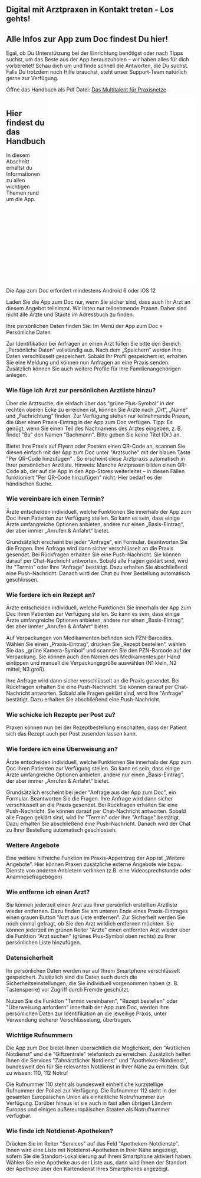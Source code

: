 ## Digital mit Arztpraxen in Kontakt treten - Los gehts!
## Alle Infos zur App zum Doc findest Du hier!

Egal, ob Du Unterstützung bei der Einrichtung benötigst oder nach Tipps suchst, um das Beste aus der App herauszuholen – wir haben alles für dich vorbereitet!
Schau dich um und finde schnell die Antworten, die Du suchst. Falls Du trotzdem noch Hilfe brauchst, steht unser Support-Team natürlich gerne zur Verfügung.


Öffne das Handbuch als Pdf Datei: [Das Multitalent für Praxisnetze](../../Dokumente/Patienten/handbuch_azd_patient.pdf)

<div style="display: flex;">
  <div style="flex: 1; padding-right: 10px;">
    <!-- Textbereich -->
    <h2>Hier findest du das Handbuch</h2>
    <p>In diesem Abschnitt erhältst du Informationen zu allen wichtigen Themen rund um die App.</p>
  </div>
  <div style="flex: 1;">
    <!-- PDF-Bereich -->
    <embed src="../../Dokumente/Patienten/handbuch_azd_patient.pdf" width="400" height="500" type="application/pdf">
  </div>
</div>


Die App zum Doc erfordert mindestens Android 6 oder iOS 12

Laden Sie die App zum Doc nur, wenn Sie sicher sind, dass auch Ihr Arzt an diesem Angebot teilnimmt. Wir listen nur teilnehmende Praxen. Daher sind nicht alle Ärzte und Städte im Adressbuch zu finden. 

Ihre persönlichen Daten finden Sie: 
Im Menü der App zum Doc » Persönliche Daten

Zur Identifikation bei Anfragen an einen Arzt füllen Sie bitte den Bereich „Persönliche Daten“ vollständig aus. Nach dem „Speichern“ werden Ihre Daten verschlüsselt gespeichert. Sobald Ihr Profil gespeichert ist, erhalten Sie eine Meldung und können nun Anfragen an eine Praxis senden. Zusätzlich können Sie auch weitere Profile für Ihre Familienangehörigen anlegen.

### Wie füge ich Arzt zur persönlichen Arztliste hinzu?
Über die Arztsuche, die einfach über das "grüne Plus-Symbol“ in der rechten oberen Ecke zu erreichen ist, können Sie Ärzte nach „Ort“, „Name“ und „Fachrichtung“ finden. Zur Verfügung stehen nur teilnehmende Praxen, die über einen Praxis-Eintrag in der App zum Doc verfügen. Tipp: Es genügt, wenn Sie einen Teil des Nachnamens des Arztes eingeben, z. B. findet "Ba" den Namen "Bachmann". Bitte geben Sie keine Titel (Dr.) an.

Bietet Ihre Praxis auf Flyern oder Postern einen QR-Code an, scannen Sie diesen einfach mit der App zum Doc unter "Arztsuche" mit der blauen Taste "Per QR-Code hinzufügen" . So erscheint diese Arztpraxis automatisch in Ihrer persönlichen Arztliste. Hinweis: Manche Arztpraxen bilden einen QR-Code ab, der auf die App in den App-Stores weiterleitet – in diesen Fällen funktioniert "Per QR-Code hinzufügen" nicht. Hier bedarf es der händischen Suche.

### Wie vereinbare ich einen Termin? 
Ärzte entscheiden individuell, welche Funktionen Sie innerhalb der App zum Doc Ihren Patienten zur Verfügung stellen. So kann es sein, dass einige Ärzte umfangreiche Optionen anbieten, andere nur einen „Basis-Eintrag“, der aber immer „Anrufen & Anfahrt“ bietet. 

Grundsätzlich erscheint bei jeder "Anfrage", ein Formular. Beantworten Sie die Fragen. Ihre Anfrage wird dann sicher verschlüsselt an die Praxis gesendet. Bei Rückfragen erhalten Sie eine Push-Nachricht. Sie können darauf per Chat-Nachricht antworten. Sobald alle Fragen geklärt sind, wird Ihr "Termin" oder Ihre "Anfrage" bestätigt. Dazu erhalten Sie abschließend eine Push-Nachricht. Danach wird der Chat zu Ihrer Bestellung automatisch geschlossen. 

### Wie fordere ich ein Rezept an? 
Ärzte entscheiden individuell, welche Funktionen Sie innerhalb der App zum Doc Ihren Patienten zur Verfügung stellen. So kann es sein, dass einige Ärzte umfangreiche Optionen anbieten, andere nur einen „Basis-Eintrag“, der aber immer „Anrufen & Anfahrt“ bietet. 

Auf Verpackungen von Medikamenten befinden sich PZN-Barcodes. Wählen Sie einen „Praxis-Eintrag“, drücken Sie „Rezept bestellen“, wählen Sie das „grüne Kamera-Symbol“ und scannen Sie den PZN-Barcode auf der Verpackung. Sie können auch den Namen des Medikamentes per Hand eintippen und manuell die Verpackungsgröße auswählen (N1 klein, N2 mittel, N3 groß).

Ihre Anfrage wird dann sicher verschlüsselt an die Praxis gesendet. Bei Rückfragen erhalten Sie eine Push-Nachricht. Sie können darauf per Chat-Nachricht antworten. Sobald alle Fragen geklärt sind, wird Ihre "Anfrage" bestätigt. Dazu erhalten Sie abschließend eine Push-Nachricht. 

### Wie schicke ich Rezepte per Post zu?
Praxen können nun bei der Rezeptbestellung einschalten, dass der Patient sich das Rezept auch per Post zusenden lassen kann. 

### Wie fordere ich eine Überweisung an?
Ärzte entscheiden individuell, welche Funktionen Sie innerhalb der App zum Doc Ihren Patienten zur Verfügung stellen. So kann es sein, dass einige Ärzte umfangreiche Optionen anbieten, andere nur einen „Basis-Eintrag“, der aber immer „Anrufen & Anfahrt“ bietet. 

Grundsätzlich erscheint bei jeder "Anfrage aus der App zum Doc", ein Formular. Beantworten Sie die Fragen. Ihre Anfrage wird dann sicher verschlüsselt an die Praxis gesendet. Bei Rückfragen erhalten Sie eine Push-Nachricht. Sie können darauf per Chat-Nachricht antworten. Sobald alle Fragen geklärt sind, wird Ihr "Termin" oder Ihre "Anfrage" bestätigt. Dazu erhalten Sie abschließend eine Push-Nachricht. Danach wird der Chat zu Ihrer Bestellung automatisch geschlossen. 

### Weitere Angebote 
Eine weitere hilfreiche Funktion im Praxis-Appeintrag der App ist  „Weitere Angebote“. Hier können Praxen zusätzliche externe Angebote wie bspw. Dienste von anderen Anbietern verlinken (z.B. eine Videosprechstunde oder Anamnesefragebögen) 

### Wie entferne ich einen Arzt? 
Sie können jederzeit einen Arzt aus Ihrer persönlich erstellten Arztliste wieder entfernen. Dazu finden Sie am unteren Ende eines Praxis-Eintrages einen grauen Button "Arzt aus Liste entfernen". Zur Sicherheit werden Sie noch einmal gefragt, ob Sie den Arzt wirklich entfernen möchten. Sie können jederzeit im grünen Reiter "Ärzte" einen entfernten Arzt wieder über die Funktion "Arzt suchen" (grünes Plus-Symbol oben rechts) zu Ihrer persönlichen Liste hinzufügen. 

### Datensicherheit 
Ihr persönlichen Daten werden nur auf Ihrem Smartphone verschlüsselt gespeichert. Zusätzlich sind die Daten auch durch die Sicherheitseinstellungen, die Sie individuell vorgenommen haben (z. B. Tastensperre) vor Zugriff durch Fremde geschützt.

Nutzen Sie die Funktion "Termin vereinbaren", "Rezept bestellen" oder "Überweisung anfordern" innerhalb der App zum Doc, werden Ihre persönlichen Daten zur Identifikation an die jeweilige Praxis, unter Verwendung sicherer Verschlüsselung, übertragen.

### Wichtige Rufnummern 
Die App zum Doc bietet Ihnen übersichtlich die Möglichkeit, den "Ärztlichen Notdienst" und die "Giftzentrale" telefonisch zu erreichen. Zusätzlich helfen Ihnen die Services "Zahnärztlicher Notdienst" und "Apotheken-Notdienst", bundesweit den für Sie relevanten Notdienst in Ihrer Nähe zu ermitteln. Gut zu wissen: 110, 112 Notruf

Die Rufnummer 110 steht als bundesweit einheitliche kurzstellige Rufnummer der Polizei zur Verfügung.
Die Rufnummer 112 steht in der gesamten Europäischen Union als einheitliche Notrufnummer zur Verfügung. Darüber hinaus ist sie auch in fast allen übrigen Ländern Europas und einigen außereuropäischen Staaten als Notrufnummer verfügbar.

### Wie finde ich Notdienst-Apotheken? 
Drücken Sie im Reiter "Services" auf das Feld "Apotheken-Notdienste". Ihnen wird eine Liste mit Notdienst-Apotheken in Ihrer Nähe angezeigt, sofern Sie die Standort-Lokalisierung auf Ihrem Smartphone aktiviert haben. Wählen Sie eine Apotheke aus der Liste aus, dann wird Ihnen der Standort der Apotheke über den Kartendienst Ihres Smartphones angezeigt.


